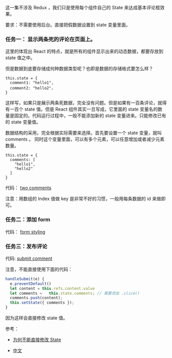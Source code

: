 这一集不涉及 Redux ，我们只是使用每个组件自己的 State 来达成基本评论框效果。

要求：不需要使用后台。直接把假数据设置到 state 变量里面。

### 任务一： 显示两条死的评论在页面上。

这里的体现出 React 的特点，就是所有的组件显示出来的动态数据，都要存放到 state 值之中。

但是数据到底要存储成何种数据类型呢？也即是数据的存储格式要怎么样？

```
this.state = {
  comment1: "hello1",
  comment2: "hello2"，
}
```

这样写，如果只是展示两条死数据，完全没有问题。但是如果有一百条评论，就得有一百个 state 值。但是 React 组件其实一旦写成，它里面的 state 变量名的数量是固定的。代码运行过程中，一般不能添加新的 state 变量进来。只能修改已有的 state 变量值。

数据结构的采用，完全根据实际需要来选择。首先要设置一个 state 变量，就叫 comments 。
同时这个变量里面，可以有多个元素，可以任意增加或者减少元素数量。

```
this.state = {
  comments: [
    "hello1",
    "hello2"
  ]
}
```

代码： [two comments](https://github.com/happypeter/redux-hello/commit/20db7800a8d08cf3c9f0bc40f3dfc35277c795a2)

注意：用数组的 Index 值做 key 是非常不好的习惯，一般用每条数据的 id 来做即可。

### 任务二：添加 form

代码： [form styling](https://github.com/happypeter/redux-hello/commit/af4a6c86e81e00a59088226e67774702206ba225)


### 任务三：发布评论

代码: [submit comment](https://github.com/happypeter/redux-hello/commit/23b7e9aa518f596e961c72362638b019e9d7d441)


注意，不能直接使用下面的代码：

```js
handleSubmit(e) {
  e.preventDefault()
  let content = this.refs.content.value
  let comments =   this.state.comments; // 需要添加 .slice()
  comments.push(content);
  this.setState({ comments });
}
```

因为这样会直接修改 state 值。


参考：

- [为何不能直接修改 State](https://facebook.github.io/react/tutorial/tutorial.html#why-immutability-is-important)

- [中文](https://beijiyang.github.io/react-tutorial-translation/chapter3/content2.html)
